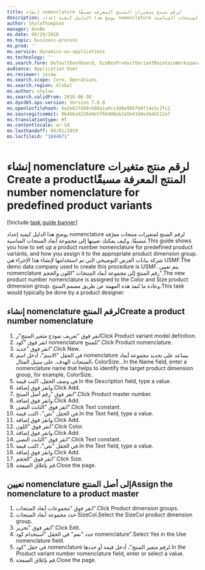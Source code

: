 ```yaml
---
title: إنشاء nomenclature لرقم منتج متغيرات المنتج المعرفة مسبقًا‬‏‫
description: يوضح هذا الدليل كيفية إعداد nomenclature لرقم المنتج لمتغيرات منتجات معرّفة مسبقًا، وكيف يمكنك تعيينها إلى مجموعة أبعاد المنتجات المناسبة.
author: ShylaThompson
manager: AnnBe
ms.date: 08/29/2018
ms.topic: business-process
ms.prod: ''
ms.service: dynamics-ax-applications
ms.technology: ''
ms.search.form: DefaultDashboard, EcoResProductVariantMaintainWorkspace, EcoResNomenclature, EcoResProductDimensionGroup
audience: Application User
ms.reviewer: josaw
ms.search.scope: Core, Operations
ms.search.region: Global
ms.author: shylaw
ms.search.validFrom: 2016-06-30
ms.dyn365.ops.version: Version 7.0.0
ms.openlocfilehash: 6a2e61fd99cb80a1a9cc3d8e985fb0f14e3c2fc2
ms.sourcegitcommit: 8b4b6a9226d4e5f66498ab2a5b4160e26dd112af
ms.translationtype: HT
ms.contentlocale: ar-SA
ms.lasthandoff: 08/01/2019
ms.locfileid: "1844671"
---
```

# <a name="create-a-product-number-nomenclature-for-predefined-product-variants"></a><span data-ttu-id="6c20d-103">إنشاء nomenclature لرقم منتج متغيرات المنتج المعرفة مسبقًا‬‏‫</span><span class="sxs-lookup"><span data-stu-id="6c20d-103">Create a product number nomenclature for predefined product variants</span></span>

[!include [task guide banner](../../includes/task-guide-banner.md)]

<span data-ttu-id="6c20d-104">يوضح هذا الدليل كيفية إعداد nomenclature لرقم المنتج لمتغيرات منتجات معرّفة مسبقًا، وكيف يمكنك تعيينها إلى مجموعة أبعاد المنتجات المناسبة.</span><span class="sxs-lookup"><span data-stu-id="6c20d-104">This guide shows you how to set up a product number nomenclature for predefined product variants, and how you assign it to the appropriate product dimension group.</span></span> <span data-ttu-id="6c20d-105">شركة بيانات العرض التوضيحي التي تم استخدامها لإنشاء هذا الإجراء هي USMF.</span><span class="sxs-lookup"><span data-stu-id="6c20d-105">The demo data company used to create this procedure is USMF.</span></span> <span data-ttu-id="6c20d-106">يتم تعيين nomenclature رقم المنتج إلى مجموعة أبعاد المنتجات "اللون والحجم".</span><span class="sxs-lookup"><span data-stu-id="6c20d-106">The new product number nomenclature is assigned to the Color and Size product dimension group.</span></span> <span data-ttu-id="6c20d-107">وعادة ما تُنفذ هذه المهمة عن طريق مصمم المنتج.</span><span class="sxs-lookup"><span data-stu-id="6c20d-107">This task would typically be done by a product designer.</span></span>


## <a name="create-a-product-number-nomenclature"></a><span data-ttu-id="6c20d-108">إنشاء nomenclature لرقم المنتج</span><span class="sxs-lookup"><span data-stu-id="6c20d-108">Create a product number nomenclature</span></span>
1. <span data-ttu-id="6c20d-109">انقر فوق "تعريف نموذج متغير المنتج"ز</span><span class="sxs-lookup"><span data-stu-id="6c20d-109">Click Product variant model definition.</span></span>
2. <span data-ttu-id="6c20d-110">انقر فوق "كود nomenclature للمنتج‬".</span><span class="sxs-lookup"><span data-stu-id="6c20d-110">Click Product nomenclature.</span></span>
3. <span data-ttu-id="6c20d-111">انقر فوق "جديد".</span><span class="sxs-lookup"><span data-stu-id="6c20d-111">Click New.</span></span>
4. <span data-ttu-id="6c20d-112">في الحقل "الاسم"، أدخل اسم nomenclature يساعد على تحديد مجموعة أبعاد المنتجات الهدف، على سبيل المثال، ColorSize...</span><span class="sxs-lookup"><span data-stu-id="6c20d-112">In the Name field, enter a nomenclature name that helps to identify the target product dimension group, for example, ColorSize..</span></span>
5. <span data-ttu-id="6c20d-113">في وصف الحقل، اكتب قيمة.</span><span class="sxs-lookup"><span data-stu-id="6c20d-113">In the Description field, type a value.</span></span>
6. <span data-ttu-id="6c20d-114">وانقر فوق إضافة.</span><span class="sxs-lookup"><span data-stu-id="6c20d-114">Click Add.</span></span>
7. <span data-ttu-id="6c20d-115">انقر فوق "رقم أصل المنتج".</span><span class="sxs-lookup"><span data-stu-id="6c20d-115">Click Product master number.</span></span>
8. <span data-ttu-id="6c20d-116">وانقر فوق إضافة.</span><span class="sxs-lookup"><span data-stu-id="6c20d-116">Click Add.</span></span>
9. <span data-ttu-id="6c20d-117">انقر فوق "الثابت النصي‬".</span><span class="sxs-lookup"><span data-stu-id="6c20d-117">Click Text constant.</span></span>
10. <span data-ttu-id="6c20d-118">في الحقل "نص"، اكتب قيمة.</span><span class="sxs-lookup"><span data-stu-id="6c20d-118">In the Text field, type a value.</span></span>
11. <span data-ttu-id="6c20d-119">وانقر فوق إضافة.</span><span class="sxs-lookup"><span data-stu-id="6c20d-119">Click Add.</span></span>
12. <span data-ttu-id="6c20d-120">انقر فوق "اللون".</span><span class="sxs-lookup"><span data-stu-id="6c20d-120">Click Color.</span></span>
13. <span data-ttu-id="6c20d-121">وانقر فوق إضافة.</span><span class="sxs-lookup"><span data-stu-id="6c20d-121">Click Add.</span></span>
14. <span data-ttu-id="6c20d-122">انقر فوق "الثابت النصي‬".</span><span class="sxs-lookup"><span data-stu-id="6c20d-122">Click Text constant.</span></span>
15. <span data-ttu-id="6c20d-123">في الحقل "نص"، اكتب قيمة.</span><span class="sxs-lookup"><span data-stu-id="6c20d-123">In the Text field, type a value.</span></span>
16. <span data-ttu-id="6c20d-124">وانقر فوق إضافة.</span><span class="sxs-lookup"><span data-stu-id="6c20d-124">Click Add.</span></span>
17. <span data-ttu-id="6c20d-125">انقر فوق "الحجم".</span><span class="sxs-lookup"><span data-stu-id="6c20d-125">Click Size.</span></span>
18. <span data-ttu-id="6c20d-126">قم بإغلاق الصفحة.</span><span class="sxs-lookup"><span data-stu-id="6c20d-126">Close the page.</span></span>

## <a name="assign-the-nomenclature-to-a-product-master"></a><span data-ttu-id="6c20d-127">تعيين nomenclature إلى أصل المنتج</span><span class="sxs-lookup"><span data-stu-id="6c20d-127">Assign the nomenclature to a product master</span></span>
1. <span data-ttu-id="6c20d-128">انقر فوق "مجموعات أبعاد المنتجات".</span><span class="sxs-lookup"><span data-stu-id="6c20d-128">Click Product dimension groups.</span></span>
2. <span data-ttu-id="6c20d-129">حدد مجموعة أبعاد المنتجات SizeCol.</span><span class="sxs-lookup"><span data-stu-id="6c20d-129">Select the SizeCol product dimension group.</span></span>
3. <span data-ttu-id="6c20d-130">انقر فوق "تحرير".</span><span class="sxs-lookup"><span data-stu-id="6c20d-130">Click Edit.</span></span>
4. <span data-ttu-id="6c20d-131">حدد "نعم" في الحقل "استخدام كود nomenclature".</span><span class="sxs-lookup"><span data-stu-id="6c20d-131">Select Yes in the Use nomenclature field.</span></span>
5. <span data-ttu-id="6c20d-132">في حقل "كود nomenclature لرقم متغير المنتج‬"، أدخل قيمة أو حددها.</span><span class="sxs-lookup"><span data-stu-id="6c20d-132">In the Product variant number nomenclature field, enter or select a value.</span></span>
6. <span data-ttu-id="6c20d-133">قم بإغلاق الصفحة.</span><span class="sxs-lookup"><span data-stu-id="6c20d-133">Close the page.</span></span>

